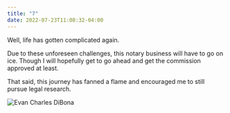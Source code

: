 ```yaml
---
title: "7"
date: 2022-07-23T11:08:32-04:00
---
```


Well, life has gotten complicated again. 

Due to these unforeseen challenges, this notary business will have to go on ice. Though I will hopefully get to go ahead and get the commission approved at least. 

That said, this journey has fanned a flame and encouraged me to still pursue legal research. 

![Evan Charles DiBona](/img/sig.png)
